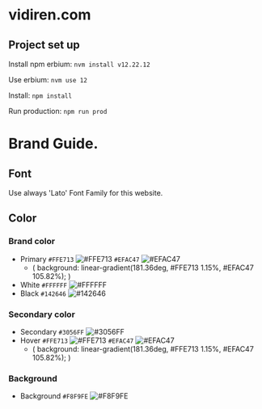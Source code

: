 # vidiren.com

## Project set up 

Install npm erbium:
`nvm install v12.22.12`

Use erbium:
`nvm use 12`

Install:
`npm install`

Run production:
`npm run prod`


# Brand Guide.

## Font 
Use always 'Lato' Font Family for this website.

## Color

### Brand color
- Primary `#FFE713` ![#FFE713](https://via.placeholder.com/15/FFE713/000000?text=+)  `#EFAC47` ![#EFAC47](https://via.placeholder.com/15/EFAC47/000000?text=+)
  - ( background: linear-gradient(181.36deg, #FFE713 1.15%, #EFAC47 105.82%); )
- White `#FFFFFF` ![#FFFFFF](https://via.placeholder.com/15/FFFFFF/000000?text=+) 
- Black `#142646` ![#142646](https://via.placeholder.com/15/142646/000000?text=+)

### Secondary color
- Secondary `#3056FF` ![#3056FF](https://via.placeholder.com/15/3056FF/000000?text=+)
- Hover `#FFE713` ![#FFE713](https://via.placeholder.com/15/FFE713/000000?text=+)  `#EFAC47` ![#EFAC47](https://via.placeholder.com/15/EFAC47/000000?text=+)
  - ( background: linear-gradient(181.36deg, #FFE713 1.15%, #EFAC47 105.82%); )
### Background

- Background `#F8F9FE` ![#F8F9FE](https://via.placeholder.com/15/F8F9FE/000000?text=+)
